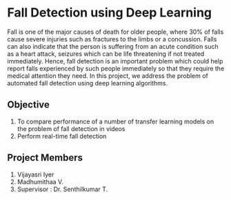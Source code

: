 # Fall Detection using Deep Learning

Fall is one of the major causes of death for older people, where 30% of falls cause severe injuries such as fractures to the limbs or a concussion. Falls can also indicate that the person is suffering from an acute condition such as a heart attack, seizures which can be life threatening if not treated immediately. Hence, fall detection is an important problem which could help report falls experienced by such people immediately so that they require the medical attention they need. In this project, we address the problem of automated fall detection using deep learning algorithms. 

## Objective
1. To compare performance of a number of transfer learning models on the problem of fall detection in videos 
2. Perform real-time fall detection



<!--## References-->

## Project Members
1. Vijayasri Iyer 
2. Madhumithaa V.
3. Supervisor : Dr. Senthilkumar T.
